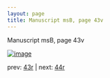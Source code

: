 ```yaml
---
layout: page
title: Manuscript msB, page 43v
---
```


Manuscript msB, page 43v

[![image](http://www.homermultitext.org/iipsrv?OBJ=IIP,1.0&FIF=/project/homer/pyramidal/deepzoom/hmt/vbbifolio/v1/vb_43v_44r.tif&WID=100&CVT=JPEG)](http://www.homermultitext.org/ict2/?urn=urn:cite2:hmt:vbbifolio.v1:vb_43v_44r)

prev:  [43r](../43r) | next:  [44r](../44r)

